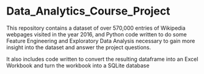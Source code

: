 # Data_Analytics_Course_Project
This repository contains a dataset of over 570,000 entries of Wikipedia webpages visited in the year 2016, and Python code written to do some Feature Engineering and Exploratory Data Analysis necessary to gain more insight into the dataset and answer the project questions.

It also includes code written to convert the resulting dataframe into an Excel Workbook and turn the workbook into a SQLite database
